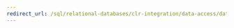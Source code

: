 ```yaml
---
redirect_url: /sql/relational-databases/clr-integration/data-access/data-access-from-clr-database-objects
---
```

